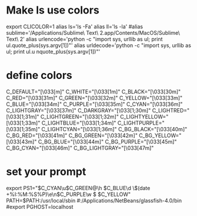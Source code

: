 # Make ls use colors
export CLICOLOR=1
alias ls='ls -Fa'
alias ll='ls -la'
#alias sublime='/Applications/Sublime\ Text\ 2.app/Contents/MacOS/Sublime\ Text\ 2'
alias urlencode='python -c "import sys, urllib as ul; print ul.quote_plus(sys.argv[1])"'
alias urldecode='python -c "import sys, urllib as ul; print ul.u nquote_plus(sys.argv[1])"'

# define colors
C_DEFAULT="\[\033[m\]"
C_WHITE="\[\033[1m\]"
C_BLACK="\[\033[30m\]"
C_RED="\[\033[31m\]"
C_GREEN="\[\033[32m\]"
C_YELLOW="\[\033[33m\]"
C_BLUE="\[\033[34m\]"
C_PURPLE="\[\033[35m\]"
C_CYAN="\[\033[36m\]"
C_LIGHTGRAY="\[\033[37m\]"
C_DARKGRAY="\[\033[1;30m\]"
C_LIGHTRED="\[\033[1;31m\]"
C_LIGHTGREEN="\[\033[1;32m\]"
C_LIGHTYELLOW="\[\033[1;33m\]"
C_LIGHTBLUE="\[\033[1;34m\]"
C_LIGHTPURPLE="\[\033[1;35m\]"
C_LIGHTCYAN="\[\033[1;36m\]"
C_BG_BLACK="\[\033[40m\]"
C_BG_RED="\[\033[41m\]"
C_BG_GREEN="\[\033[42m\]"
C_BG_YELLOW="\[\033[43m\]"
C_BG_BLUE="\[\033[44m\]"
C_BG_PURPLE="\[\033[45m\]"
C_BG_CYAN="\[\033[46m\]"
C_BG_LIGHTGRAY="\[\033[47m\]"

# set your prompt
export PS1="$C_CYAN\u$C_GREEN@\h $C_BLUE\d \$(date +%I:%M:%S%P)\e\n$C_PURPLE\w $ $C_YELLOW"
PATH=$PATH:/usr/local/sbin   	#:/Applications/NetBeans/glassfish-4.0/bin
#export PGHOST=localhost
